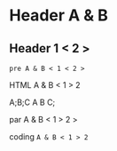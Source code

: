 
# Header A & B

## Header 1 < 2 >

	pre A & B < 1 < 2 >

<html>
  <p>HTML A &amp; B &lt; 1 &gt; 2 </p>
</html>

<csv>
A;B;C
A  B C;
</csv>

par A & B < 1 > 2 >

coding `A & B < 1 > 2`


